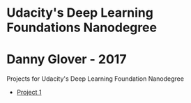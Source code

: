 # Udacity's Deep Learning Foundations Nanodegree 
# Danny Glover - 2017
Projects for Udacity's Deep Learning Foundation Nanodegree
* [Project 1](./project1/dlnd-your-first-network)
